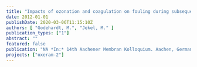 ```yaml
---
title: "Impacts of ozonation and coagulation on fouling during subsequent ultrafiltration in advanced wastewater treatment"
date: 2012-01-01
publishDate: 2020-03-06T11:15:10Z
authors: [ "Godehardt, M.", "Jekel, M." ]
publication_types: ["1"]
abstract: ""
featured: false
publication: "NA *In:* 14th Aachener Membran Kolloquium. Aachen, Germany. 7. - 8.11.2012"
projects: ["oxeram-2"]
---
```


